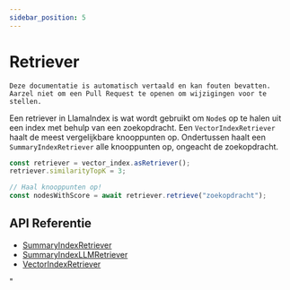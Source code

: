```yaml
---
sidebar_position: 5
---
```


# Retriever

`Deze documentatie is automatisch vertaald en kan fouten bevatten. Aarzel niet om een Pull Request te openen om wijzigingen voor te stellen.`

Een retriever in LlamaIndex is wat wordt gebruikt om `Node`s op te halen uit een index met behulp van een zoekopdracht. Een `VectorIndexRetriever` haalt de meest vergelijkbare knooppunten op. Ondertussen haalt een `SummaryIndexRetriever` alle knooppunten op, ongeacht de zoekopdracht.

```typescript
const retriever = vector_index.asRetriever();
retriever.similarityTopK = 3;

// Haal knooppunten op!
const nodesWithScore = await retriever.retrieve("zoekopdracht");
```

## API Referentie

- [SummaryIndexRetriever](../../api/classes/SummaryIndexRetriever.md)
- [SummaryIndexLLMRetriever](../../api/classes/SummaryIndexLLMRetriever.md)
- [VectorIndexRetriever](../../api/classes/VectorIndexRetriever.md)

"
